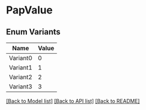 # PapValue

## Enum Variants

| Name | Value |
|---- | -----|
| Variant0 | 0 |
| Variant1 | 1 |
| Variant2 | 2 |
| Variant3 | 3 |


[[Back to Model list]](../README.md#documentation-for-models) [[Back to API list]](../README.md#documentation-for-api-endpoints) [[Back to README]](../README.md)


